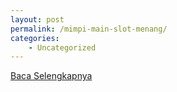 ```yaml
---
layout: post
permalink: /mimpi-main-slot-menang/
categories:
    - Uncategorized
---
```


[Baca Selengkapnya](/05)